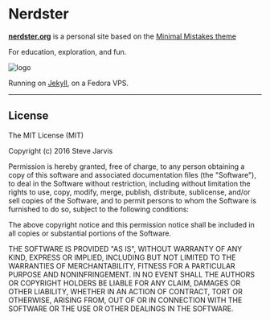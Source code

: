 # Nerdster

**[nerdster.org](http://www.nerdster.org)** is a personal site based on the [Minimal Mistakes theme](http://mmistakes.github.io/minimal-mistakes)

For education, exploration, and fun.

![logo](http://www.nerdster.org/images/logo.png)

Running on [Jekyll](http://jekyllrb.com/), on a Fedora VPS.

---

## License

The MIT License (MIT)

Copyright (c) 2016 Steve Jarvis

Permission is hereby granted, free of charge, to any person obtaining a copy
of this software and associated documentation files (the "Software"), to deal
in the Software without restriction, including without limitation the rights
to use, copy, modify, merge, publish, distribute, sublicense, and/or sell
copies of the Software, and to permit persons to whom the Software is
furnished to do so, subject to the following conditions:

The above copyright notice and this permission notice shall be included in all
copies or substantial portions of the Software.

THE SOFTWARE IS PROVIDED "AS IS", WITHOUT WARRANTY OF ANY KIND, EXPRESS OR
IMPLIED, INCLUDING BUT NOT LIMITED TO THE WARRANTIES OF MERCHANTABILITY,
FITNESS FOR A PARTICULAR PURPOSE AND NONINFRINGEMENT. IN NO EVENT SHALL THE
AUTHORS OR COPYRIGHT HOLDERS BE LIABLE FOR ANY CLAIM, DAMAGES OR OTHER
LIABILITY, WHETHER IN AN ACTION OF CONTRACT, TORT OR OTHERWISE, ARISING FROM,
OUT OF OR IN CONNECTION WITH THE SOFTWARE OR THE USE OR OTHER DEALINGS IN THE
SOFTWARE.
